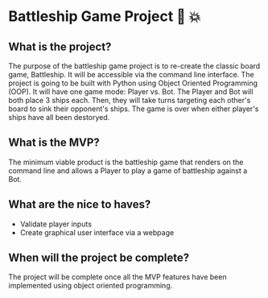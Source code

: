 # Battleship Game Project 🚢 💥

## What is the project?

The purpose of the battleship game project is to re-create the classic board game, Battleship. It will be accessible via the command line interface. The project is going to be built with Python using Object Oriented Programming (OOP). It will have one game mode: Player vs. Bot. The Player and Bot will both place 3 ships each. Then, they will take turns targeting each other's board to sink their opponent's ships. The game is over when either player's ships have all been destoryed.

## What is the MVP?

The minimum viable product is the battleship game that renders on the command line and allows a Player to play a game of battleship against a Bot. 

## What are the nice to haves?

- Validate player inputs
- Create graphical user interface via a webpage

## When will the project be complete?

The project will be complete once all the MVP features have been implemented using object oriented programming.
